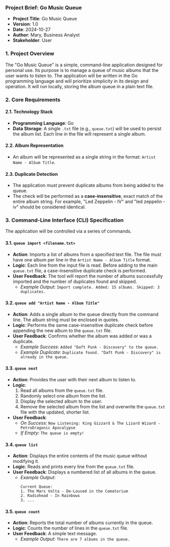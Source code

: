 ### **Project Brief: Go Music Queue**

  * **Project Title**: Go Music Queue
  * **Version**: 1.0
  * **Date**: 2024-10-27
  * **Author**: Mary, Business Analyst
  * **Stakeholder**: User

### 1\. Project Overview

The "Go Music Queue" is a simple, command-line application designed for personal use. Its purpose is to manage a queue of music albums that the user wants to listen to. The application will be written in the Go programming language and will prioritize simplicity in its design and operation. It will run locally, storing the album queue in a plain text file.

### 2\. Core Requirements

#### 2.1. Technology Stack

  * **Programming Language**: Go
  * **Data Storage**: A single `.txt` file (e.g., `queue.txt`) will be used to persist the album list. Each line in the file will represent a single album.

#### 2.2. Album Representation

  * An album will be represented as a single string in the format: `Artist Name - Album Title`.

#### 2.3. Duplicate Detection

  * The application must prevent duplicate albums from being added to the queue.
  * The check will be performed as a **case-insensitive**, exact match of the entire album string. For example, "Led Zeppelin - IV" and "led zeppelin - iv" should be considered identical.

### 3\. Command-Line Interface (CLI) Specification

The application will be controlled via a series of commands.

#### 3.1. `queue import <filename.txt>`

  * **Action**: Imports a list of albums from a specified text file. The file must have one album per line in the `Artist Name - Album Title` format.
  * **Logic**: Each line from the input file is read. Before adding to the main `queue.txt` file, a case-insensitive duplicate check is performed.
  * **User Feedback**: The tool will report the number of albums successfully imported and the number of duplicates found and skipped.
      * *Example Output*: `Import complete. Added: 15 albums. Skipped: 3 duplicates.`

#### 3.2. `queue add "Artist Name - Album Title"`

  * **Action**: Adds a single album to the queue directly from the command line. The album string must be enclosed in quotes.
  * **Logic**: Performs the same case-insensitive duplicate check before appending the new album to the `queue.txt` file.
  * **User Feedback**: Confirms whether the album was added or was a duplicate.
      * *Example Success*: `Added "Daft Punk - Discovery" to the queue.`
      * *Example Duplicate*: `Duplicate found. "Daft Punk - Discovery" is already in the queue.`

#### 3.3. `queue next`

  * **Action**: Provides the user with their next album to listen to.
  * **Logic**:
    1.  Read all albums from the `queue.txt` file.
    2.  Randomly select one album from the list.
    3.  Display the selected album to the user.
    4.  Remove the selected album from the list and overwrite the `queue.txt` file with the updated, shorter list.
  * **User Feedback**:
      * *On Success*: `Now Listening: King Gizzard & The Lizard Wizard - PetroDragonic Apocalypse`
      * *If Empty*: `The queue is empty!`

#### 3.4. `queue list`

  * **Action**: Displays the entire contents of the music queue without modifying it.
  * **Logic**: Reads and prints every line from the `queue.txt` file.
  * **User Feedback**: Displays a numbered list of all albums in the queue.
      * *Example Output*:
        ```
        Current Queue:
        1. The Mars Volta - De-Loused in the Comatorium
        2. Radiohead - In Rainbows
        3. ...
        ```

#### 3.5. `queue count`

  * **Action**: Reports the total number of albums currently in the queue.
  * **Logic**: Counts the number of lines in the `queue.txt` file.
  * **User Feedback**: A simple text message.
      * *Example Output*: `There are 7 albums in the queue.`
